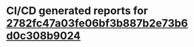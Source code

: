 # CI/CD generated reports for [2782fc47a03fe06bf3b887b2e73b6d0c308b9024](https://github.com/hydephp/develop/commit/2782fc47a03fe06bf3b887b2e73b6d0c308b9024)
